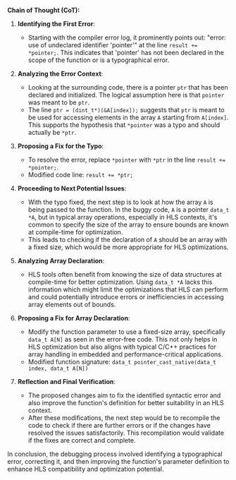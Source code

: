 **Chain of Thought (CoT):**

1. **Identifying the First Error**:
   - Starting with the compiler error log, it prominently points out: "error: use of undeclared identifier 'pointer'" at the line `result += *pointer;`. This indicates that 'pointer' has not been declared in the scope of the function or is a typographical error.

2. **Analyzing the Error Context**:
   - Looking at the surrounding code, there is a pointer `ptr` that has been declared and initialized. The logical assumption here is that `pointer` was meant to be `ptr`.
   - The line `ptr = (dint_t*)(&A[index]);` suggests that `ptr` is meant to be used for accessing elements in the array `A` starting from `A[index]`. This supports the hypothesis that `*pointer` was a typo and should actually be `*ptr`.

3. **Proposing a Fix for the Typo**:
   - To resolve the error, replace `*pointer` with `*ptr` in the line `result += *pointer;`.
   - Modified code line: `result += *ptr;`

4. **Proceeding to Next Potential Issues**:
   - With the typo fixed, the next step is to look at how the array `A` is being passed to the function. In the buggy code, `A` is a pointer `data_t *A`, but in typical array operations, especially in HLS contexts, it's common to specify the size of the array to ensure bounds are known at compile-time for optimization.
   - This leads to checking if the declaration of `A` should be an array with a fixed size, which would be more appropriate for HLS optimizations.

5. **Analyzing Array Declaration**:
   - HLS tools often benefit from knowing the size of data structures at compile-time for better optimization. Using `data_t *A` lacks this information which might limit the optimizations that HLS can perform and could potentially introduce errors or inefficiencies in accessing array elements out of bounds.

6. **Proposing a Fix for Array Declaration**:
   - Modify the function parameter to use a fixed-size array, specifically `data_t A[N]` as seen in the error-free code. This not only helps in HLS optimization but also aligns with typical C/C++ practices for array handling in embedded and performance-critical applications.
   - Modified function signature: `data_t pointer_cast_native(data_t index, data_t A[N])`

7. **Reflection and Final Verification**:
   - The proposed changes aim to fix the identified syntactic error and also improve the function's definition for better suitability in an HLS context.
   - After these modifications, the next step would be to recompile the code to check if there are further errors or if the changes have resolved the issues satisfactorily. This recompilation would validate if the fixes are correct and complete.

In conclusion, the debugging process involved identifying a typographical error, correcting it, and then improving the function's parameter definition to enhance HLS compatibility and optimization potential.